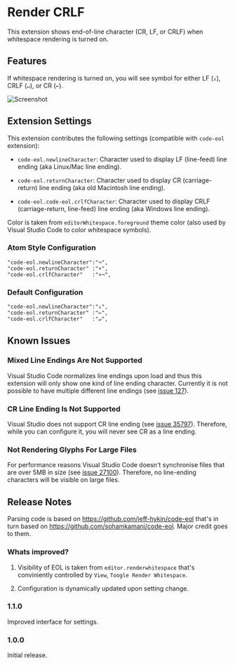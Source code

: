 # Render CRLF

This extension shows end-of-line character (CR, LF, or CRLF) when whitespace
rendering is turned on.


## Features

If whitespace rendering is turned on, you will see symbol for either LF (`↓`),
CRLF (`↵`), or CR (`←`).

![Screenshot](https://raw.githubusercontent.com/medo64/render-crlf/master/images/screenshot.gif)


## Extension Settings

This extension contributes the following settings (compatible with `code-eol`
extension):

* `code-eol.newlineCharacter`: Character used to display LF (line-feed) line ending (aka Linux/Mac line ending).

* `code-eol.returnCharacter`: Character used to display CR (carriage-return) line ending (aka old Macintosh line ending).

* `code-eol.code-eol.crlfCharacter`: Character used to display CRLF (carriage-return, line-feed) line ending (aka Windows line ending).

Color is taken from `editorWhitespace.foreground` theme color (also used by
Visual Studio Code to color whitespace symbols).

### Atom Style Configuration

    "code-eol.newlineCharacter":"¬",
    "code-eol.returnCharacter" :"¤",
    "code-eol.crlfCharacter"   :"¤¬",

### Default Configuration

    "code-eol.newlineCharacter":"↓",
    "code-eol.returnCharacter" :"←",
    "code-eol.crlfCharacter"   :"↵",


## Known Issues

### Mixed Line Endings Are Not Supported

Visual Studio Code normalizes line endings upon load and thus this extension
will only show one kind of line ending character. Currently it is not possible
to have multiple different line endings (see [issue 127](https://github.com/Microsoft/vscode/issues/127)).

### CR Line Ending Is Not Supported

Visual Studio does not support CR line ending (see [issue 35797](https://github.com/Microsoft/vscode/issues/35797)).
Therefore, while you can configure it, you will never see CR as a line ending.

### Not Rendering Glyphs For Large Files

For performance reasons Visual Studio Code doesn't synchronise files that are
over 5MB in size (see [issue 27100](https://github.com/Microsoft/vscode/issues/27100)).
Therefore, no line-ending characters will be visible on large files.


## Release Notes

Parsing code is based on https://github.com/jeff-hykin/code-eol that's in turn
based on https://github.com/sohamkamani/code-eol. Major credit goes to them.

### Whats improved?

1. Visibility of EOL is taken from `editor.renderwhitespace` that's conviniently controlled by `View`, `Toogle Render Whitespace`.

2. Configuration is dynamically updated upon setting change.

### 1.1.0

Improved interface for settings.

### 1.0.0

Initial release.
